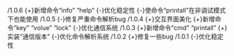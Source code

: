/1.0.6
{+}新增命令“info” “help”
{-}优化稳定性
{-}使命令“printall”在非调试模式下也能使用
/1.0.5
{-}修复严重命令解析bug
/1.0.4
{+}交互界面美化
{+}新增命令“key” “volue” “lock”
{-}优化通信系统
/1.0.3
{+}新增命令“cmd” “printall”
{+}实装“通信版本”
{-}优化命令解析系统
/1.0.2
{+}修复一些bug
/1.0.1
{-}优化稳定性
